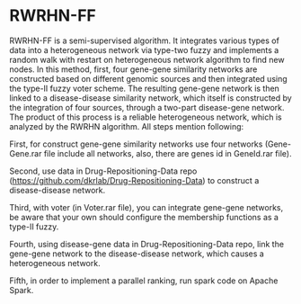 # RWRHN-FF

RWRHN-FF is a semi-supervised algorithm. It integrates various types of data into a heterogeneous network via type-two fuzzy and implements a random walk with restart on heterogeneous network algorithm to find new nodes. In this method, first, four gene-gene similarity networks are constructed based on different genomic sources and then integrated using the type-II fuzzy voter scheme. The resulting gene-gene network is then linked to a disease-disease similarity network, which itself is constructed by the integration of four sources, through a two-part disease-gene network. The product of this process is a reliable heterogeneous network, which is analyzed by the RWRHN algorithm. All steps mention following:

First, for construct gene-gene similarity networks use four networks (Gene-Gene.rar file include all networks, also, there are genes id in GeneId.rar file).

Second, use data in Drug-Repositioning-Data repo (https://github.com/dkrlab/Drug-Repositioning-Data) to construct a disease-disease network.

Third, with voter (in Voter.rar file), you can integrate gene-gene networks, be aware that your own should configure the membership functions as a type-II fuzzy.

Fourth, using disease-gene data in Drug-Repositioning-Data repo, link the gene-gene network to the disease-disease network, which causes a heterogeneous network.

Fifth, in order to implement a parallel ranking, run spark code on Apache Spark.










